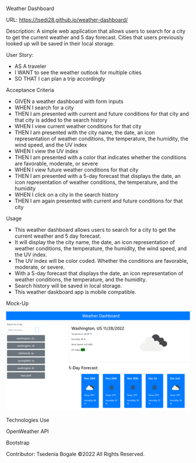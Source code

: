 Weather Dashboard

URL: https://tsedi28.github.io/weather-dashboard/

Description:
A simple web application that allows users to search for a city to get the current weather and 5 day forecast. Cities that users previously looked up will be saved in their local storage.

User Story:
- AS A traveler
- I WANT to see the weather outlook for multiple cities
- SO THAT I can plan a trip accordingly


Acceptance Criteria

- GIVEN a weather dashboard with form inputs
- WHEN I search for a city
- THEN I am presented with current and future conditions for that city and that city is added to the search history
- WHEN I view current weather conditions for that city
- THEN I am presented with the city name, the date, an icon representation of weather conditions, the temperature, the humidity, the wind speed, and the UV index
- WHEN I view the UV index
- THEN I am presented with a color that indicates whether the conditions are favorable, moderate, or severe
- WHEN I view future weather conditions for that city
- THEN I am presented with a 5-day forecast that displays the date, an icon representation of weather conditions, the temperature, and the humidity
- WHEN I click on a city in the search history
- THEN I am again presented with current and future conditions for that city

Usage

- This weather dashboard allows users to search for a city to get the current weather and 5 day forecast.
- It will display the the city name, the date, an icon representation of weather conditions, the temperature, the humidity, the wind speed, and the UV index.
- The UV index will be color coded. Whether the conditions are favorable, moderate, or severe.
- With a 5-day forecast that displays the date, an icon representation of weather conditions, the temperature, and the humidity.
- Search history will be saved in local storage.
- This weather daskboard app is mobile compatible.

Mock-Up

![app screenshot](./assets/images/Screenshot%202022-11-28%20000134.png)


Technologies Use

OpenWeather API

Bootstrap


Contributor:
Tsedenia Bogale ©2022 All Rights Reserved.